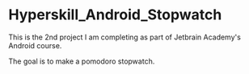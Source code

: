 # Hyperskill_Android_Stopwatch

This is the 2nd project I am completing as part of Jetbrain Academy's Android course.

The goal is to make a pomodoro stopwatch.